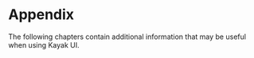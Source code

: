 # Appendix

The following chapters contain additional information that may be useful when using Kayak UI.